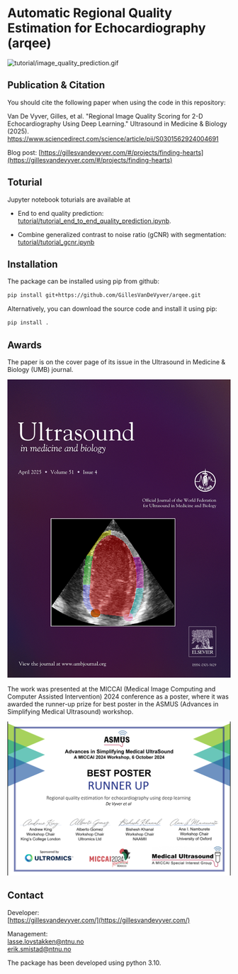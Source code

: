 # Automatic Regional Quality Estimation for Echocardiography (arqee) 

![tutorial/image_quality_prediction.gif](tutorial/image_quality_prediction.gif)


## Publication & Citation
You should cite the following paper when using the code in this repository:

Van De Vyver, Gilles, et al. "Regional Image Quality Scoring for 2-D Echocardiography Using Deep Learning." Ultrasound in Medicine & Biology (2025). https://www.sciencedirect.com/science/article/pii/S0301562924004691

Blog post: [https://gillesvandevyver.com/#/projects/finding-hearts](https://gillesvandevyver.com/#/projects/finding-hearts)


## Toturial
Jupyter notebook toturials are available at

- End to end quality prediction: [tutorial/tutorial_end_to_end_quality_prediction.ipynb](tutorial/tutorial_end_to_end_quality_prediction.ipynb).

- Combine generalized contrast to noise ratio (gCNR) with segmentation: [tutorial/tutorial_gcnr.ipynb](tutorial/tutorial_gcnr.ipynb)

## Installation
The package can be installed using pip from github:
```bash
pip install git+https://github.com/GillesVanDeVyver/arqee.git
```
Alternatively, you can download the source code and install it using pip:
```bash
pip install .
```


## Awards

The paper is on the cover page of its issue in the Ultrasound in Medicine & Biology (UMB) journal.

![cover_page_umb.jpg](pictures/cover_page_umb.jpg)


The work was presented at the 
MICCAI (Medical Image Computing and Computer Assisted Intervention) 2024 conference as a poster,
where it was awarded the runner-up prize for best poster in the
ASMUS (Advances in Simplifying Medical Ultrasound) workshop.

![miccai_poster_award.png](pictures/miccai_poster_award.png)

## Contact

Developer: <br />
[https://gillesvandevyver.com/](https://gillesvandevyver.com/)


Management: <br />
lasse.lovstakken@ntnu.no <br />
erik.smistad@ntnu.no <br />



The package has been developed using python 3.10.
